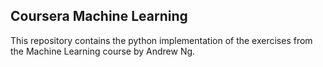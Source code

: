 ## Coursera Machine Learning

This repository contains the python implementation of the exercises from the Machine Learning course by Andrew Ng.
